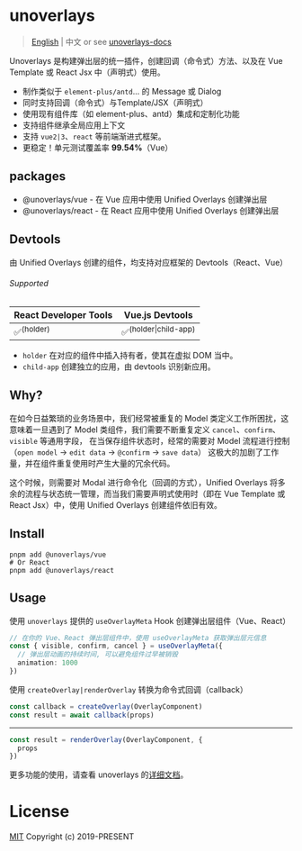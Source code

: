 # unoverlays

> [English](./README.md) | 中文 or see [unoverlays-docs](https://unoverlays.vercel.app/zh/)

Unoverlays 是构建弹出层的统一插件，创建回调（命令式）方法、以及在 Vue Template 或 React Jsx 中（声明式）使用。

- 制作类似于 `element-plus/antd`... 的 Message 或 Dialog
- 同时支持回调（命令式）与Template/JSX（声明式）
- 使用现有组件库（如 element-plus、antd）集成和定制化功能
- 支持组件继承全局应用上下文
- 支持 `vue2|3`、`react` 等前端渐进式框架。
- 更稳定！单元测试覆盖率 **99.54%**（Vue）

## packages

- @unoverlays/vue - 在 Vue 应用中使用 Unified Overlays 创建弹出层
- @unoverlays/react - 在 React 应用中使用 Unified Overlays 创建弹出层

## Devtools

由 Unified Overlays 创建的组件，均支持对应框架的 Devtools（React、Vue）

###### Supported

| React Developer Tools | Vue.js Devtools                 |
| --------------------- | ------------------------------- |
| ✅<sup>(holder)</sup>  | ✅<sup>(holder\|child-app)</sup> |

- `holder` 在对应的组件中插入持有者，使其在虚拟 DOM 当中。
- `child-app` 创建独立的应用，由 devtools 识别新应用。

## Why?

在如今日益繁琐的业务场景中，我们经常被重复的 Model 类定义工作所困扰，这意味着一旦遇到了 Model 类组件，我们需要不断重复定义 `cancel`、`confirm`、`visible` 等通用字段，
在当保存组件状态时，经常的需要对 Model 流程进行控制（`open model` -> `edit data` -> `@confirm` -> `save data`）
这极大的加剧了工作量，并在组件重复使用时产生大量的冗余代码。

这个时候，则需要对 Modal 进行命令化（回调的方式），Unified Overlays 将多余的流程与状态统一管理，而当我们需要声明式使用时（即在 Vue Template 或 React Jsx）中，使用 Unified Overlays 创建组件依旧有效。

## Install

```
pnpm add @unoverlays/vue
# Or React
pnpm add @unoverlays/react
```

## Usage

使用 `unoverlays` 提供的 `useOverlayMeta` Hook 创建弹出层组件（Vue、React）

```ts
// 在你的 Vue、React 弹出层组件中，使用 useOverlayMeta 获取弹出层元信息
const { visible, confirm, cancel } = useOverlayMeta({
  // 弹出层动画的持续时间, 可以避免组件过早被销毁
  animation: 1000
})
```

使用 `createOverlay|renderOverlay` 转换为命令式回调（callback）

```ts
const callback = createOverlay(OverlayComponent)
const result = await callback(props)
```

---

```ts
const result = renderOverlay(OverlayComponent, {
  props
})
```

更多功能的使用，请查看 unoverlays 的[详细文档](https://unoverlays.vercel.app/zh/)。

# License

[MIT](LICENSE) Copyright (c) 2019-PRESENT

